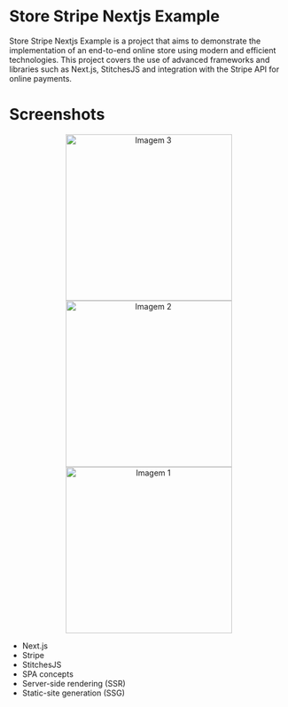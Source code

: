 # Store Stripe Nextjs Example

Store Stripe Nextjs Example is a project that aims to demonstrate the implementation of an end-to-end online store using modern and efficient technologies. This project covers the use of advanced frameworks and libraries such as Next.js, StitchesJS and integration with the Stripe API for online payments.

# Screenshots
<p align="center">
  <img src="https://user-images.githubusercontent.com/52014318/232320527-605f6210-2e6a-4753-9ac4-ed0b65f1c295.png" alt="Imagem 3" width="300"/>
  <img src="https://user-images.githubusercontent.com/52014318/232320524-2499bace-e7b2-4fa3-9aa9-1dca062eb2fd.png" alt="Imagem 2" width="300"/>
  <img src="https://user-images.githubusercontent.com/52014318/232320520-92f4274b-0861-420b-8c25-26b65d3028d1.png" alt="Imagem 1" width="300"/>
</p>


- Next.js
- Stripe
- StitchesJS
- SPA concepts
- Server-side rendering (SSR)
- Static-site generation (SSG)
